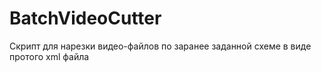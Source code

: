BatchVideoCutter
================

Скрипт для нарезки видео-файлов по заранее заданной схеме в виде протого xml файла
